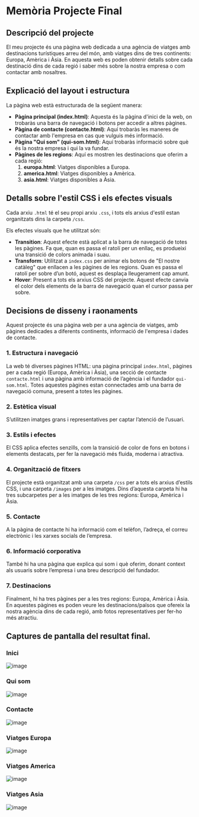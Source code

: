 # Memòria Projecte Final

## Descripció del projecte

El meu projecte és una pàgina web dedicada a una agència de viatges amb destinacions turístiques arreu del món, amb viatges dins de tres continents: Europa, Amèrica i Àsia. En aquesta web es poden obtenir detalls sobre cada destinació dins de cada regió i saber més sobre la nostra empresa o com contactar amb nosaltres.

## Explicació del layout i estructura

La pàgina web està estructurada de la següent manera:

- **Pàgina principal (index.html)**: Aquesta és la pàgina d'inici de la web, on trobaràs una barra de navegació i botons per accedir a altres pàgines.
- **Pàgina de contacte (contacte.html)**: Aquí trobaràs les maneres de contactar amb l'empresa en cas que vulguis més informació.
- **Pàgina "Qui som" (qui-som.html)**: Aquí trobaràs informació sobre què és la nostra empresa i qui la va fundar.
- **Pàgines de les regions**: Aquí es mostren les destinacions que oferim a cada regió:
  1. **europa.html**: Viatges disponibles a Europa.
  2. **america.html**: Viatges disponibles a Amèrica.
  3. **asia.html**: Viatges disponibles a Àsia.

## Detalls sobre l'estil CSS i els efectes visuals

Cada arxiu `.html` té el seu propi arxiu `.css`, i tots els arxius d'estil estan organitzats dins la carpeta `/css`.

Els efectes visuals que he utilitzat són:

- **Transition**: Aquest efecte està aplicat a la barra de navegació de totes les pàgines. Fa que, quan es passa el ratolí per un enllaç, es produeixi una transició de colors animada i suau.
- **Transform**: Utilitzat a `index.css` per animar els botons de "El nostre catàleg" que enllacen a les pàgines de les regions. Quan es passa el ratolí per sobre d’un botó, aquest es desplaça lleugerament cap amunt.
- **Hover**: Present a tots els arxius CSS del projecte. Aquest efecte canvia el color dels elements de la barra de navegació quan el cursor passa per sobre.

## Decisions de disseny i raonaments

Aquest projecte és una pàgina web per a una agència de viatges, amb pàgines dedicades a diferents continents, informació de l'empresa i dades de contacte.

### 1. Estructura i navegació

La web té diverses pàgines HTML: una pàgina principal `index.html`, pàgines per a cada regió (Europa, Amèrica i Àsia), una secció de contacte `contacte.html` i una pàgina amb informació de l’agència i el fundador `qui-som.html`. Totes aquestes pàgines estan connectades amb una barra de navegació comuna, present a totes les pàgines.

### 2. Estètica visual

S’utilitzen imatges grans i representatives per captar l’atenció de l’usuari.

### 3. Estils i efectes

El CSS aplica efectes senzills, com la transició de color de fons en botons i elements destacats, per fer la navegació més fluida, moderna i atractiva.

### 4. Organització de fitxers

El projecte està organitzat amb una carpeta `/css` per a tots els arxius d’estils CSS, i una carpeta `/images` per a les imatges. Dins d’aquesta carpeta hi ha tres subcarpetes per a les imatges de les tres regions: Europa, Amèrica i Àsia.

### 5. Contacte

A la pàgina de contacte hi ha informació com el telèfon, l’adreça, el correu electrònic i les xarxes socials de l’empresa.

### 6. Informació corporativa

També hi ha una pàgina que explica qui som i què oferim, donant context als usuaris sobre l’empresa i una breu descripció del fundador.

### 7. Destinacions

Finalment, hi ha tres pàgines per a les tres regions: Europa, Amèrica i Àsia. En aquestes pàgines es poden veure les destinacions/països que ofereix la nostra agència dins de cada regió, amb fotos representatives per fer-ho més atractiu.

## Captures de pantalla del resultat final.

### Inici
![image](https://github.com/user-attachments/assets/b6aaa896-5dcc-49a0-ad18-731087d3c09f)

### Qui som
![image](https://github.com/user-attachments/assets/031d9237-14df-41e6-9d3e-88718cd105da)

### Contacte
![image](https://github.com/user-attachments/assets/51a78a74-0ff0-406a-8a57-59327c4a1b81)

### Viatges Europa
![image](https://github.com/user-attachments/assets/66295a7d-dbbf-4014-afa9-3dfe27ece699)

### Viatges America
![image](https://github.com/user-attachments/assets/5d0253f2-75aa-48b8-b777-8d09e15dcba4)

### Viatges Asia
![image](https://github.com/user-attachments/assets/ece836c5-4b58-430b-bf6a-3b7a7cfc2b5a)






